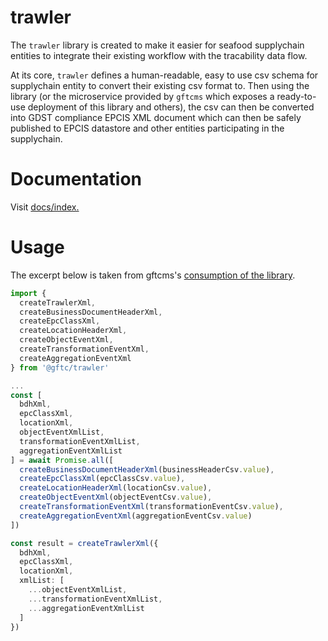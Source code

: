 # trawler

The `trawler` library is created to make it easier for seafood supplychain entities to integrate their existing workflow with the tracability data flow. 

At its core, `trawler` defines a human-readable, easy to use csv schema for supplychain entity to convert their existing csv format to. Then using the library (or the microservice provided by `gftcms` which exposes a ready-to-use deployment of this library and others), the csv can then be converted into GDST compliance EPCIS XML document which can then be safely published to EPCIS datastore and other entities participating in the supplychain.

# Documentation

Visit [docs/index.](./docs/index.html)

# Usage

The excerpt below is taken from gftcms's [consumption of the library](https://github.com/ift-gftc/gftcms/blob/master/packages/gftcms/pages/api/trawler.ts).

```typescript
import {
  createTrawlerXml,
  createBusinessDocumentHeaderXml,
  createEpcClassXml,
  createLocationHeaderXml,
  createObjectEventXml,
  createTransformationEventXml,
  createAggregationEventXml
} from '@gftc/trawler'

...
const [
  bdhXml,
  epcClassXml,
  locationXml,
  objectEventXmlList,
  transformationEventXmlList,
  aggregationEventXmlList
] = await Promise.all([
  createBusinessDocumentHeaderXml(businessHeaderCsv.value),
  createEpcClassXml(epcClassCsv.value),
  createLocationHeaderXml(locationCsv.value),
  createObjectEventXml(objectEventCsv.value),
  createTransformationEventXml(transformationEventCsv.value),
  createAggregationEventXml(aggregationEventCsv.value)
])

const result = createTrawlerXml({
  bdhXml,
  epcClassXml,
  locationXml,
  xmlList: [
    ...objectEventXmlList,
    ...transformationEventXmlList,
    ...aggregationEventXmlList
  ]
})
```